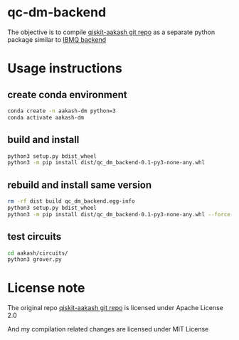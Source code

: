 # qc-dm-backend

The objective is to compile [qiskit-aakash git repo](https://github.com/indian-institute-of-science-qc/qiskit-aakash) as a separate python package similar to [IBMQ backend](https://github.com/Qiskit/qiskit-ibmq-provider)

# Usage instructions

## create conda environment

```bash
conda create -n aakash-dm python=3
conda activate aakash-dm
```

## build and install

```bash
python3 setup.py bdist_wheel
python3 -m pip install dist/qc_dm_backend-0.1-py3-none-any.whl
```

## rebuild and install same version

```bash
rm -rf dist build qc_dm_backend.egg-info
python3 setup.py bdist_wheel
python3 -m pip install dist/qc_dm_backend-0.1-py3-none-any.whl --force-reinstall --no-deps
```

## test circuits

```bash
cd aakash/circuits/
python3 grover.py
```

# License note

The original repo  [qiskit-aakash git repo](https://github.com/indian-institute-of-science-qc/qiskit-aakash) is licensed under Apache License 2.0

And my compilation related changes are licensed under MIT License
